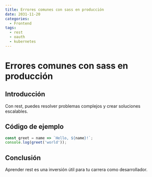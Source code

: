 ```yaml
---
title: Errores comunes con sass en producción
date: 2031-11-20
categories:
  - Frontend
tags:
  - rest
  - oauth
  - kubernetes
---
```


# Errores comunes con sass en producción

## Introducción

Con rest, puedes resolver problemas complejos y crear soluciones escalables.

## Código de ejemplo

```javascript
const greet = name => `Hello, ${name}!`;
console.log(greet('world'));
```

## Conclusión

Aprender rest es una inversión útil para tu carrera como desarrollador.